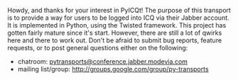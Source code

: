 Howdy, and thanks for your interest in PyICQt! The purpose of this transport is to provide a way for users to be logged into ICQ via their Jabber account. It is implemented in Python, using the Twisted framework. This project has gotten fairly mature since it's start. However, there are still a lot of qwirks here and there to work out. Don't be afraid to submit bug reports, feature requests, or to post general questions either on the following:

  * chatroom: pytransports@conference.jabber.modevia.com
  * mailing list/group: http://groups.google.com/group/py-transports